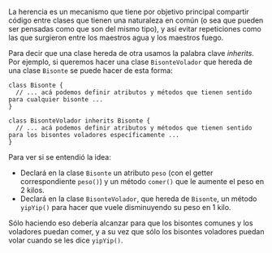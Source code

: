 La herencia es un mecanismo que tiene por objetivo principal compartir código entre clases que tienen una naturaleza en común (o sea que pueden ser pensadas como que son del mismo tipo), y así evitar repeticiones como las que surgieron entre los maestros agua y los maestros fuego. 

Para decir que una clase hereda de otra usamos la palabra clave *inherits*. Por ejemplo, si queremos hacer una clase `BisonteVolador` que hereda de una clase `Bisonte` se puede hacer de esta forma:

```wollok
class Bisonte {
  // ... acá podemos definir atributos y métodos que tienen sentido para cualquier bisonte ...
}

class BisonteVolador inherits Bisonte {
  // ... acá podemos definir atributos y métodos que tienen sentido para los bisontes voladores específicamente ...
}
```

Para ver si se entendió la idea:

* Declará en la clase `Bisonte` un atributo `peso` (con el getter correspondiente `peso()`) y un método `comer()` que le aumente el peso en 2 kilos.
* Declará en la clase `BisonteVolador`, que hereda de `Bisonte`, un método `yipYip()` para hacer que vuele disminuyendo su peso en 1 kilo.

Sólo haciendo eso debería alcanzar para que los bisontes comunes y los voladores puedan comer, y a su vez que sólo los bisontes voladores puedan volar cuando se les dice `yipYip()`.